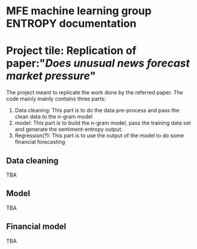 MFE machine learning group ENTROPY documentation
================================================

# Project tile: Replication of paper:"***Does unusual news forecast market pressure***"
The project meant to replicate the work done by the referred paper. The code mainly mainly contains three parts:
1. Data cleaning: This part is to do the data pre-process and pass the clean data to the n-gram model
2. model: This part is to build the n-gram model, pass the training data set and generate the sentiment-entropy output.
3. Regression(?): This part is to use the output of the model to do some financial forecasting


## Data cleaning
TBA
## Model
TBA
## Financial model
TBA

